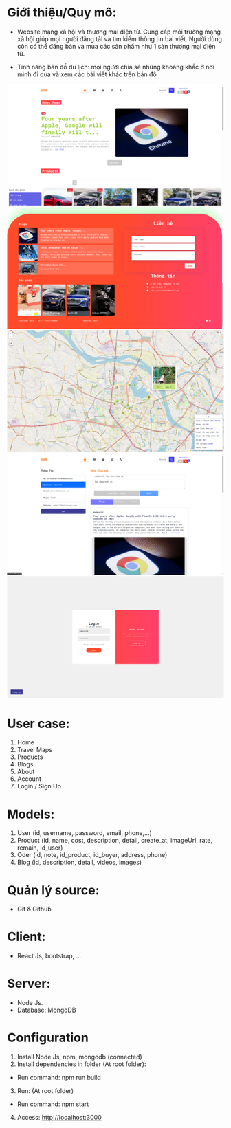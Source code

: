 # Giới thiệu/Quy mô:

- Website mạng xã hội và thương mại điện tử.
  Cung cấp môi trường mạng xã hội giúp mọi người đăng tải và tìm kiếm thông tin bài viết.
  Người dùng còn có thể đăng bán và mua các sản phẩm như 1 sàn thương mại điện tử.

- Tính năng bản đồ du lịch: mọi người chia sẻ những khoảng khắc ở nơi mình đi qua và xem các bài viết khác trên bản đồ

<img src="./imgs/home1.png" />
<img src="./imgs/home2.png" />
<img src="./imgs/home3.png" />
<img src="./imgs/account.png" />
<img src="./imgs/login.png" />

# User case:

1. Home
2. Travel Maps
3. Products
4. Blogs
5. About
6. Account
7. Login / Sign Up

# Models:

1. User (id, username, password, email, phone,…)
2. Product (id, name, cost, description, detail, create_at, imageUrl, rate, remain, id_user)
3. Oder (id, note, id_product, id_buyer, address, phone)
4. Blog (id, description, detail, videos, images)

# Quản lý source:

- Git & Github

# Client:

- React Js, bootstrap, …

# Server:

- Node Js.
- Database: MongoDB

# Configuration

1. Install Node Js, npm, mongodb (connected)
2. Install dependencies in folder (At root folder):

- Run command: npm run build

3. Run: (At root folder)

- Run command: npm start

4. Access: <a href='http://localhost:3000'>http://localhost:3000</a>
